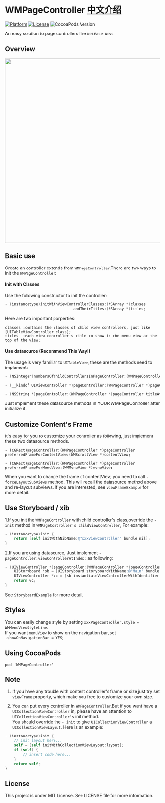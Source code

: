 # WMPageController <a href="https://github.com/wangmchn/WMPageController/blob/master/README_zh-CN.md">中文介绍</a>
[![Platform](http://img.shields.io/badge/platform-iOS-blue.svg?style=flat
)](https://developer.apple.com/iphone/index.action)
[![License](http://img.shields.io/badge/license-MIT-lightgrey.svg?style=flat
)](http://mit-license.org)
![CocoaPods Version](https://img.shields.io/badge/pod-v0.36.4-brightgreen.svg)

An easy solution to page controllers like `NetEase News`
## Overview
<img height="600" src="https://github.com/wangmchn/WMPageController/blob/master/WMPageControllerDemo/Overview.gif" />

## Basic use
Create an controller extends from `WMPageController`.There are two ways to init the `WMPageController`:

#### Init with Classes
Use the following constructor to init the controller:
```objective-c
- (instancetype)initWithViewControllerClasses:(NSArray *)classes 
                               andTheirTitles:(NSArray *)titles;
```
Here are two important porperties:

    classes :contains the classes of child view controllers, just like [UITableViewController class];
    titles  :Each View controller's title to show in the menu view at the top of the view;

#### Use datasource (Recommend This Way!)
The usage is very familiar to `UITableView`, these are the methods need to implement:
```objective-c 
- (NSInteger)numbersOfChildControllersInPageController:(WMPageController *)pageController;

- (__kindof UIViewController *)pageController:(WMPageController *)pageController viewControllerAtIndex:(NSInteger)index;

- (NSString *)pageController:(WMPageController *)pageController titleAtIndex:(NSInteger)index;
```
Just implement these datasource methods in YOUR WMPageController after initialize it.

## Customize Content's Frame 
It's easy for you to customize your controller as following, just implement these two datasource methods.<br>
```
- (CGRect)pageController:(WMPageController *)pageController preferredFrameForContentView:(WMScrollView *)contentView;

- (CGRect)pageController:(WMPageController *)pageController preferredFrameForMenuView:(WMMenuView *)menuView;
```
When you want to change the frame of contentView, you need to call `-forceLayoutSubViews` method. This will recall the datasource method above and re-layout subviews.
If you are interested, see `viewFrameExample` for more detail.

## Use Storyboard / xib
1.If you init the `WMPageController` with child controller's class,override the `-init` method in `WMPageController's childViewController`, For example:
```objective-c
- (instancetype)init {
    return [self initWithNibName:@"xxxViewController" bundle:nil];
}
```
2.If you are using datasource, Just implement `-pageController:viewControllerAtIndex:` as following:
```objective-c
- (UIViewController *)pageController:(WMPageController *)pageController viewControllerAtIndex:(NSInteger)index {
    UIStoryboard *sb = [UIStoryboard storyboardWithName:@"Main" bundle:nil];
    UIViewController *vc = [sb instantiateViewControllerWithIdentifier:@"WMViewController"];
    return vc;
}
```
See `StoryboardExample` for more detail.

## Styles

You can easily change style by setting `xxxPageController.style = WMMenuViewStyleLine`.<br>
If you want `menuView` to show on the navigation bar, set `.showOnNavigationBar = YES`;

## Using CocoaPods
    pod 'WMPageController'

## Note
1. If you have any trouble with content controller's frame or size,just try set `viewFrame` property, which make you free to customize your own size.

2. You can put every controller in `WMPageController`,But if you want have a `UICollectionViewController` in, please have an attention to `UICollectionViewController's` init method.<br>
You should override the `- init` to give `UICollectionViewController` a `UICollectionViewLayout`.
Here is an example:
```objective-c
- (instancetype)init {
    // init layout here...
    self = [self initWithCollectionViewLayout:layout];
    if (self) {
        // insert code here...
    }
    return self;
}
```

## License
This project is under MIT License. See LICENSE file for more information.
